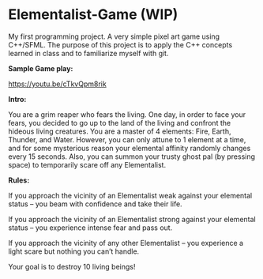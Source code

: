 # Elementalist-Game (WIP)
My first programming project. A very simple pixel art game using C++/SFML. The purpose of this project is to apply the C++ concepts learned in class and to familiarize myself with git.

**Sample Game play:**

https://youtu.be/cTkvQpm8rik

**Intro:**

You are a grim reaper who fears the living. One day, in order to face your fears, you decided to go up to the land of the living and confront the hideous living creatures. You are a master of 4 elements: Fire, Earth, Thunder, and Water. However, you can only attune to 1 element at a time, and for some mysterious reason your elemental affinity randomly changes every 15 seconds. Also, you can summon your trusty ghost pal (by pressing space) to temporarily scare off any Elementalist.

**Rules:**

If you approach the vicinity of an Elementalist weak against your elemental status – you beam with confidence and take their life.

If you approach the vicinity of an Elementalist strong against your elemental status – you experience intense fear and pass out.

If you approach the vicinity of any other Elementalist – you experience a light scare but nothing you can’t handle.

Your goal is to destroy 10 living beings!
